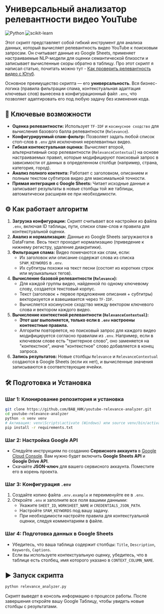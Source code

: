 # Универсальный анализатор релевантности видео YouTube

![Python](https://img.shields.io/badge/Python-3.9+-blue.svg) ![scikit-learn](https://img.shields.io/badge/scikit--learn-NLP-orange)

Этот скрипт представляет собой гибкий инструмент для анализа данных, который вычисляет релевантность видео YouTube к поисковым запросам. Он считывает данные из Google Sheets, применяет настраиваемые NLP-модели для оценки семантической близости и записывает вычисленные скоры обратно в таблицу.
Про этот скрипт я написал статью, почитать можно тут - [Как проверить релевантность видео с Ютуб](https://autoparse.tech/kejsy/script-proverki-relevantnosti/).

Основное преимущество скрипта — его **универсальность**. Вся бизнес-логика (правила фильтрации спама, контекстуальная адаптация ключевых слов) вынесена в конфигурационный файл `.env`, что позволяет адаптировать его под любую задачу без изменения кода.

## 🚀 Ключевые возможности

-   **Оценка релевантности:** Использует `TF-IDF` и `косинусное сходство` для вычисления базового балла релевантности (`Relevance`).
-   **Конфигурируемый спам-фильтр:** Позволяет задать любой список стоп-слов в `.env` для исключения нерелевантных видео.
-   **Гибкая контекстуальная оценка:** Вычисляет второй, альтернативный скор релевантности (`RelevanceContextual`) на основе настраиваемых правил, которые модифицируют поисковый запрос в зависимости от данных в определенном столбце (например, страна, категория, город).
-   **Анализ полного контента:** Работает с заголовком, описанием и полным текстом субтитров видео для максимальной точности.
-   **Прямая интеграция с Google Sheets:** Читает исходные данные и записывает результаты в новые столбцы той же таблицы, автоматически расширяя ее при необходимости.

## ⚙️ Как работает алгоритм

1.  **Загрузка конфигурации:** Скрипт считывает все настройки из файла `.env`, включая ID таблицы, пути, списки спам-слов и правила для контекстуальной оценки.
2.  **Анализ и нормализация:** Данные из Google Sheets загружаются в DataFrame. Весь текст проходит нормализацию (приведение к нижнему регистру, удаление диакритики).
3.  **Фильтрация спама:** Видео помечаются как спам, если:
    -   Их заголовок или описание содержат слова из списка `SPAM_KEYWORDS` в `.env`.
    -   Их субтитры похожи на текст песни (состоят из коротких строк или музыкальных тегов).
4.  **Вычисление базовой релевантности (`Relevance`):**
    -   Для каждой группы видео, найденной по одному ключевому слову, создается текстовый корпус.
    -   Текст (заголовок + первое предложение описания + субтитры) векторизуется и взвешивается через `TF-IDF`.
    -   Вычисляется косинусное сходство между вектором ключевого слова и вектором каждого видео.
5.  **Вычисление контекстной релевантности (`RelevanceContextual`):**
    -   **Этот шаг выполняется, только если в `.env` настроены контекстные правила.**
    -   Алгоритм повторяется, но поисковый запрос для каждого видео модифицируется согласно правилам из `.env`. Например, если в ключевом слове есть "триггерное слово", оно заменяется на "контекстное", иначе "контекстное" слово добавляется в конец запроса.
6.  **Запись результатов:** Новые столбцы `Relevance` и `RelevanceContextual` создаются в Google Sheets (если их нет), и вычисленные значения записываются в соответствующие ячейки.

## 🛠️ Подготовка и Установка

### Шаг 1: Клонирование репозитория и установка
```bash
git clone https://github.com/ВАШ_НИК/youtube-relevance-analyzer.git
cd youtube-relevance-analyzer
python -m venv venv
# Активация: venv\Scripts\activate (Windows) или source venv/bin/activate (macOS/Linux)
pip install -r requirements.txt
```

### Шаг 2: Настройка Google API
-   Следуйте инструкциям по созданию **Сервисного аккаунта** в [Google Cloud Console](https://console.cloud.google.com/). Вам нужно будет включить **Google Sheets API** и **Google Drive API**.
-   Скачайте **JSON-ключ** для вашего сервисного аккаунта. Поместите его в корень проекта.

### Шаг 3: Конфигурация `.env`
1.  Создайте копию файла `.env.example` и переименуйте ее в `.env`.
2.  Откройте `.env` и заполните все поля вашими данными:
    -   Укажите `SHEET_ID`, `WORKSHEET_NAME` и `CREDENTIALS_JSON_PATH`.
    -   Настройте `SPAM_KEYWORDS` под вашу задачу.
    -   При необходимости настройте правила для контекстуальной оценки, следуя комментариям в файле.

### Шаг 4: Подготовка данных в Google Sheets
-   Убедитесь, что ваша таблица содержит столбцы: `Title`, `Description`, `Keywords`, `Captions`.
-   Если вы используете контекстуальную оценку, убедитесь, что в таблице есть столбец, имя которого указано в `CONTEXT_COLUMN_NAME`.

## ▶️ Запуск скрипта
```bash
python relevance_analyzer.py
```
Скрипт выведет в консоль информацию о процессе работы. После завершения откройте вашу Google Таблицу, чтобы увидеть новые столбцы с результатами.
